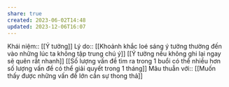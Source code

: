 ```yaml
---
share: true
created: 2023-06-02T14:48
updated: 2023-12-06T16:07
---
```

Khái niệm:: [[Ý tưởng]]
Lý do:: [[Khoảnh khắc loé sáng ý tưởng thường đến vào những lúc ta không tập trung chú ý]]
[[Ý tưởng nếu không ghi lại ngay sẽ quên rất nhanh]]
[[Số lượng vấn đề tìm ra trong 1 buổi có thể nhiều hơn số lượng vấn đề có thể giải quyết trong 1 tháng]]
Mâu thuẫn với:: [[Muốn thấy được những vấn đề lớn cần sự thong thả]]